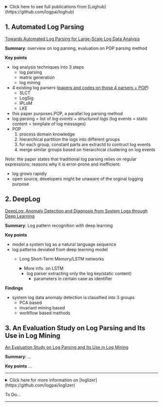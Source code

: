 
<details>
<summary>Click here to see full publications from [Loghub](https://github.com/logpai/loghub)</summary>
<p>

##### Publications using loghub datasets	
+ [**CCS'17**] Min Du, Feifei Li, Guineng Zheng, Vivek Srikumar. [DeepLog: Anomaly Detection and Diagnosis from System Logs through Deep Learning](https://acmccs.github.io/papers/p1285-duA.pdf). ACM Conference on Computer and Communications Security (CCS), 2017.
+ [**TDSC'17**] Pinjia He, Jieming Zhu, Shilin He, Jian Li, Michael R. Lyu. [Towards Automated Log Parsing for Large-Scale Log Data Analysis](http://jiemingzhu.github.io/pub/pjhe_tdsc2017.pdf). IEEE Transactions on Dependable and Secure Computing (TDSC), 2017.
+ [**ICWS'17**] Pinjia He, Jieming Zhu, Zibin Zheng, Michael R. Lyu. [Drain: An Online Log Parsing Approach with Fixed Depth Tree](http://jiemingzhu.github.io/pub/pjhe_icws2017.pdf). IEEE International Conference on Web Services (ICWS), 2017.
+ [**ICSE'16**] Qingwei Lin, Hongyu Zhang, Jian-Guang Lou, Yu Zhang, Xuewei Chen. [Log Clustering Based Problem Identification for Online Service Systems](http://ieeexplore.ieee.org/document/7883294/). International Conference on Software Engineering (ICSE), 2016.
+ [**DSN'16**] Pinjia He, Jieming Zhu, Shilin He, Jian Li, Michael R. Lyu. [An Evaluation Study on Log Parsing and Its Use in Log Mining](http://jiemingzhu.github.io/pub/pjhe_dsn2016.pdf). IEEE/IFIP International Conference on Dependable Systems and Networks (DSN), 2016.
+ [**ISSRE'16**] Shilin He, Jieming Zhu, Pinjia He, Michael R. Lyu. [Experience Report: System Log Analysis for Anomaly Detection](http://jiemingzhu.github.io/pub/slhe_issre2016.pdf). IEEE International Symposium on Software Reliability Engineering (ISSRE), 2016.
+ [**KDD'09**] Adetokunbo Makanju, A. Nur Zincir-Heywood, Evangelos E. Milios. [Clustering Event Logs Using Iterative Partitioning](http://citeseerx.ist.psu.edu/viewdoc/download?doi=10.1.1.503.7668&rep=rep1&type=pdf). ACM SIGKDD International Conference on Knowledge Discovery and Data Mining (KDD), 2009.
+ [**SOSP'09**] Wei Xu, Ling Huang, Armando Fox, David A. Patterson, Michael I. Jordan. [Detecting Large-Scale System Problems by Mining Console Logs](https://www.sigops.org/sosp/sosp09/papers/xu-sosp09.pdf). ACM Symposium on Operating Systems Principles (SOSP), 2009. 
+ [**DSN'07**] Adam J. Oliner, Jon Stearley. [What Supercomputers Say: A Study of Five System Logs](http://ieeexplore.ieee.org/document/4273008/). IEEE/IFIP International Conference on Dependable Systems and Networks (DSN), 2007.

</p>
</details>

## 1. Automated Log Parsing
[Towards Automated Log Parsing for Large-Scale Log Data Analysis](http://jiemingzhu.github.io/pub/pjhe_tdsc2017.pdf)

**Summary**: overview on log parsing, evaluation on POP parsing method

**Key points**
	
* log analysis techniques into 3 steps
	* log parsing	
	* matrix generation
	* log mining
* 4 existing log parsers ([papers and codes on those 4 parsers + POP](https://github.com/logpai/logparser))
	* SLCT
	* LogSig
	* IPLoM
	* LKE
* this paper purposes POP, a parallel log parsing method
* log parsing = list of _log events_ + _structured logs_ (log events = static content = template of log messages)
* POP 
	1. process domain knowledge
	2. hierarchical partition the logs into different groups
	3. for each group, constant parts are extractd to contruct log events
	4. merge similar groups based on hierarchical clustering on log events 

*Note*: the paper states that traditional log parsing relies on regular expressions; reasons why it is error-prone and inefficient:

* log grows rapidly
* open source, developers might be unaware of the orginal logging purpose


## 2. DeepLog

[DeepLog: Anomaly Detection and Diagnosis from System Logs through Deep Learning](https://acmccs.github.io/papers/p1285-duA.pdf)

**Summary**: Log pattern recognition with deep learning
	
**Key points**

* model a system log as a natural language sequence
* log patterns deviated from deep learning model 
	* Long Short-Term Memory/LSTM networks 
	
		<details>
		<summary>More info. on LSTM</summary>
		<p>	
		
					RNN = a deep learning model that forwards the output of a layer to the next input 
					LSTM network = instace of Recurrent Neural Network/RNN = used to solve 'the vanishing gradient' problem as a gating unit = which makes the decision of forgetting and remembering the input for future timestamps
					'the vanishing gradient' = the earlier layers of the network are the slowest to train = expotential small gradient = small update to the next layer = barely moving the weight
					'gradient' = rate at which cost changes with respect to weight or bias 
					cost = generated output - actual output
					
					Neural networks composed of: 
						1) input layer
						2) hidden layer
						3) output layer
					Neural networks = classifier by using, for example, forward progation; = for more complex example, it serves for pattern recognition (ie. deep net for facial recognition)
						
		* [The vanishing gradient](https://youtu.be/SKMpmAOUa2Q)
		* [Which deep network to use](https://www.youtube.com/watch?v=JjZDoojyzXQ)
		</p>
		</details>

		* log parser extracting only the log key(static content)
			* parameters in certain case as identifier
	
	
**Findings**

* system log data anomaly detection is classified into 3 groups
	* PCA based
	* invariant mining based
	* workflow based methods
	
## 3. An Evaluation Study on Log Parsing and Its Use in Log Mining
[An Evaluation Study on Log Parsing and Its Use in Log Mining](http://jiemingzhu.github.io/pub/pjhe_dsn2016.pdf)


**Summary**: ...
	
**Key points** 
...
	
<hr>

<details>
<summary>Click here for more information on [loglizer](https://github.com/logpai/loglizer)</summary>
<p>
Loglizer is an open-source python tool for automatic log-based anomaly detection with machine learning techniques. In this project, six popular anomaly detection methods are implemented and evaluated on two public datasets.
</p>
</details>

To Do...
<hr>

